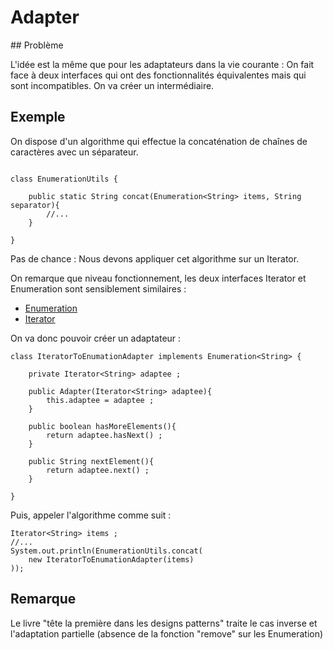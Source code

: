 # Adapter

## Problème

L'idée est la même que pour les adaptateurs dans la vie courante :
On fait face à deux interfaces qui ont des fonctionnalités équivalentes mais qui
sont incompatibles. On va créer un intermédiaire.

## Exemple

On dispose d'un algorithme qui effectue la concaténation de chaînes de caractères
avec un séparateur.

```

class EnumerationUtils {

    public static String concat(Enumeration<String> items, String separator){
        //...
    }

}

```

Pas de chance : Nous devons appliquer cet algorithme sur un Iterator<String>.

On remarque que niveau fonctionnement, les deux interfaces Iterator et Enumeration sont sensiblement
similaires :

* [Enumeration](https://docs.oracle.com/javase/7/docs/api/java/util/Enumeration.html)
* [Iterator](https://docs.oracle.com/javase/7/docs/api/java/util/Iterator.html)

On va donc pouvoir créer un adaptateur :

```
class IteratorToEnumationAdapter implements Enumeration<String> {

    private Iterator<String> adaptee ;

    public Adapter(Iterator<String> adaptee){
        this.adaptee = adaptee ;
    }

    public boolean hasMoreElements(){
        return adaptee.hasNext() ;
    }

    public String nextElement(){
        return adaptee.next() ;
    }

}
```

Puis, appeler l'algorithme comme suit :


```
Iterator<String> items ;
//...
System.out.println(EnumerationUtils.concat(
    new IteratorToEnumationAdapter(items)
));
```

## Remarque

Le livre "tête la première dans les designs patterns" traite le cas inverse
et l'adaptation partielle (absence de la fonction "remove" sur les Enumeration)
